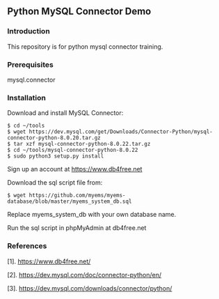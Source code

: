 ## Python MySQL Connector Demo



### Introduction

This repository is for python mysql connector training.

### Prerequisites

mysql.connector


### Installation

Download and install MySQL Connector:
```
$ cd ~/tools
$ wget https://dev.mysql.com/get/Downloads/Connector-Python/mysql-connector-python-8.0.20.tar.gz
$ tar xzf mysql-connector-python-8.0.22.tar.gz
$ cd ~/tools/mysql-connector-python-8.0.22
$ sudo python3 setup.py install
```

Sign up an account at https://www.db4free.net

Download the sql script file from:
```
$ wget https://github.com/myems/myems-database/blob/master/myems_system_db.sql
```

Replace myems_system_db with your own database name.

Run the sql script in phpMyAdmin at db4free.net



### References

[1]. https://www.db4free.net/

[2]. https://dev.mysql.com/doc/connector-python/en/

[3]. https://dev.mysql.com/downloads/connector/python/
